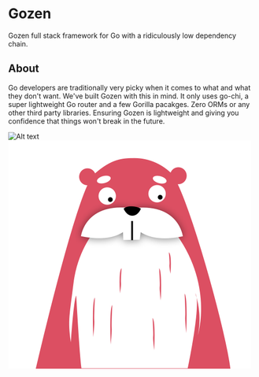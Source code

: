 # Gozen

Gozen full stack framework for Go with a ridiculously low dependency chain.

## About
Go developers are traditionally very picky when it comes to what and what 
they don't want. We've built Gozen with this in mind. It only uses go-chi,
a super lightweight Go router and a few Gorilla pacakges. 
Zero ORMs or any other third party libraries. Ensuring Gozen
is lightweight and giving you confidence that things won't break in the future.

![Alt text](test)
<img src="https://github.com/ignitedcms/gozen/blob/main/resources/images/goph.svg">
